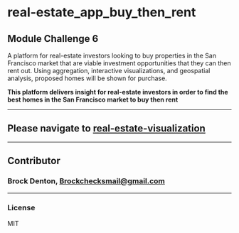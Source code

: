# real-estate_app_buy_then_rent
Module Challenge 6
---
A platform for real-estate investors looking to buy properties in the San Francisco market that are viable investment opportunities that they can then rent out. Using aggregation, interactive visualizations, and geospatial analysis, proposed homes will be shown for purchase.   

**This platform delivers insight for real-estate investors in order to find the best homes in the San Francisco market to buy then rent**

---
## Please navigate to [real-estate-visualization](https://github.com/Brock-Denton/real-estate_app_buy_then_rent/blob/main/san_francisco_housing.ipynb)
---
## Contributor
### Brock Denton, Brockchecksmail@gmail.com 
---
### License 
MIT 
